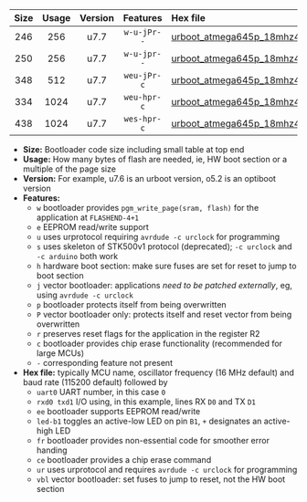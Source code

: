 |Size|Usage|Version|Features|Hex file|
|:-:|:-:|:-:|:-:|:--|
|246|256|u7.7|`w-u-jPr--`|[urboot_atmega645p_18mhz432_4800bps_uart0_rxe0_txe1_led+b5_ur_vbl.hex](https://raw.githubusercontent.com/stefanrueger/urboot.hex/main/cores/megacore/atmega645p/fcpu_18mhz432/4800_bps/urboot_atmega645p_18mhz432_4800bps_uart0_rxe0_txe1_led+b5_ur_vbl.hex)|
|250|256|u7.7|`w-u-jpr--`|[urboot_atmega645p_18mhz432_4800bps_uart0_rxe0_txe1_led+b5_fr_ur_vbl.hex](https://raw.githubusercontent.com/stefanrueger/urboot.hex/main/cores/megacore/atmega645p/fcpu_18mhz432/4800_bps/urboot_atmega645p_18mhz432_4800bps_uart0_rxe0_txe1_led+b5_fr_ur_vbl.hex)|
|348|512|u7.7|`weu-jPr-c`|[urboot_atmega645p_18mhz432_4800bps_uart0_rxe0_txe1_ee_led+b5_fr_ce_ur_vbl.hex](https://raw.githubusercontent.com/stefanrueger/urboot.hex/main/cores/megacore/atmega645p/fcpu_18mhz432/4800_bps/urboot_atmega645p_18mhz432_4800bps_uart0_rxe0_txe1_ee_led+b5_fr_ce_ur_vbl.hex)|
|334|1024|u7.7|`weu-hpr-c`|[urboot_atmega645p_18mhz432_4800bps_uart0_rxe0_txe1_ee_led+b5_fr_ce_ur.hex](https://raw.githubusercontent.com/stefanrueger/urboot.hex/main/cores/megacore/atmega645p/fcpu_18mhz432/4800_bps/urboot_atmega645p_18mhz432_4800bps_uart0_rxe0_txe1_ee_led+b5_fr_ce_ur.hex)|
|438|1024|u7.7|`wes-hpr-c`|[urboot_atmega645p_18mhz432_4800bps_uart0_rxe0_txe1_ee_led+b5_fr_ce.hex](https://raw.githubusercontent.com/stefanrueger/urboot.hex/main/cores/megacore/atmega645p/fcpu_18mhz432/4800_bps/urboot_atmega645p_18mhz432_4800bps_uart0_rxe0_txe1_ee_led+b5_fr_ce.hex)|

- **Size:** Bootloader code size including small table at top end
- **Usage:** How many bytes of flash are needed, ie, HW boot section or a multiple of the page size
- **Version:** For example, u7.6 is an urboot version, o5.2 is an optiboot version
- **Features:**
  + `w` bootloader provides `pgm_write_page(sram, flash)` for the application at `FLASHEND-4+1`
  + `e` EEPROM read/write support
  + `u` uses urprotocol requiring `avrdude -c urclock` for programming
  + `s` uses skeleton of STK500v1 protocol (deprecated); `-c urclock` and `-c arduino` both work
  + `h` hardware boot section: make sure fuses are set for reset to jump to boot section
  + `j` vector bootloader: applications *need to be patched externally*, eg, using `avrdude -c urclock`
  + `p` bootloader protects itself from being overwritten
  + `P` vector bootloader only: protects itself and reset vector from being overwritten
  + `r` preserves reset flags for the application in the register R2
  + `c` bootloader provides chip erase functionality (recommended for large MCUs)
  + `-` corresponding feature not present
- **Hex file:** typically MCU name, oscillator frequency (16 MHz default) and baud rate (115200 default) followed by
  + `uart0` UART number, in this case `0`
  + `rxd0 txd1` I/O using, in this example, lines RX `D0` and TX `D1`
  + `ee` bootloader supports EEPROM read/write
  + `led-b1` toggles an active-low LED on pin `B1`, `+` designates an active-high LED
  + `fr` bootloader provides non-essential code for smoother error handing
  + `ce` bootloader provides a chip erase command
  + `ur` uses urprotocol and requires `avrdude -c urclock` for programming
  + `vbl` vector bootloader: set fuses to jump to reset, not the HW boot section

